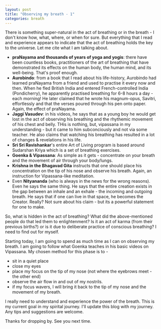 ```yaml
---
layout: post
title: "Observing my breath - 1"
categories: breath
---
```


There is something super-natural in the act of breathing or in the breath - I don't know how, what, where, or when for sure. But everything that I read and experience appears to indicate that the act of breathing holds the key to the universe. Let me cite what I am talking about.

<!--readmore-->

- **praNayama and thousands of years of yoga and yogis**: there have been countless books, practitioners of the art of breathing that have demonstrated its effects on the human body, the human mind, and its well-being. That's proof enough.
- **Aurobindo**: from a book that I read about his life-history, Aurobindo had learned praNayama from a friend and used to practise it every now and then. When he fled British India and entered French-controlled India (Pondicherry), he apparently practised breathing for 6-8 hours a day - each morning! He later claimed that he wrote his magnum-opus, Savitri, effortlessly and that the verses poured through his pen onto paper. Again, the effect of praNayama.
- **Jaggi Vasudev**: in his videos, he says that as a young boy he would get lost in the act of observing his breathing and the rhythemic movement of his chest and belly. THis is nothing, but, vipassana in my understanding - but it came to him subconciously and not via some teacher. He also claims that watching his breathing has resulted in a lot of changes & revelations in his life.
- **Sri Sri Ravishankar**'s entire Art of Living program is based around Sudarshan Kriya which is a set of breathing exercises.
- **Goenka & Vipassana**: As simple as it gets - concentrate on your breath and the movement of air through your body/lungs.
- **Krishna in the Bhagavad Gita** instructs that one should place his concentration on the tip of his nose and observe his breath. Again, an instruction for Vipassana-like meditation.
- Even **Nityananda** (who is always in the news for the wrong reasons). Even he says the same thing. He says that the entire creation exists in the gap between an inhale and an exhale - the incoming and outgoing breath. He says that if one can live in that space, he becomes the Creator. Really? Not sure about his claim - but its a powerful statement for one to make. 

So, what is hidden in the act of breathing? What did the above-mentioned people do that led them to enlightenment? Is it an act of karma (from their previous births?) or is it due to deliberate practice of conscious breathing? I need to find out for myself. 

Starting today, I am going to spend as much time as I can on observing my breath. I am going to follow what Goenka teaches in his basic videos on Vipassana. My chosen method for this phase is to -

- sit in a quiet place
- close my eyes
- place my focus on the tip of my nose (not where the eyebrows meet - the other end)
- observe the air flow in and out of my nostrils.
- if my focus wavers, I will bring it back to the tip of my nose and the movement of my breath.

I really need to understand and experience the power of the breath. This is my current goal in my spirital journey. I'll update this blog with my journey. Any tips and suggestions are welcome. 

Thanks for dropping by. See you next time. 

